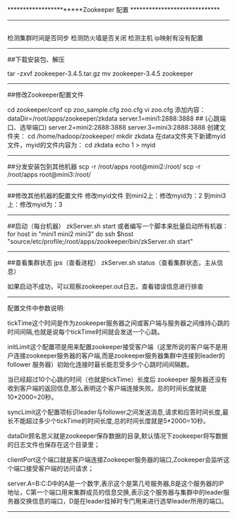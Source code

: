 ***********************Zookeeper 配置 *****************************

-------------------------------------------------------------------
##
检测集群时间是否同步
检测防火墙是否关闭
检测主机 ip映射有没有配置

-------------------------------------------------------------------

##下载安装包、解压

tar -zxvf zookeeper-3.4.5.tar.gz
mv zookeeper-3.4.5 zookeeper

-------------------------------------------------------------------

##修改Zookeeper配置文件

cd zookeeper/conf
cp zoo_sample.cfg zoo.cfg
vi zoo.cfg
添加内容：
dataDir=/root/apps/zookeeper/zkdata
server.1=mini1:2888:3888     ## (心跳端口、选举端口)
server.2=mini2:2888:3888
server.3=mini3:2888:3888
创建文件夹：
cd /home/hadoop/zookeeper/
mkdir zkdata
在data文件夹下新建myid文件，myid的文件内容为：
cd zkdata
echo 1 > myid

-------------------------------------------------------------------
##分发安装包到其他机器
scp -r /root/apps root@mini2:/root/
scp -r /root/apps root@mini3:/root/

-------------------------------------------------------------------

##修改其他机器的配置文件
修改myid文件
到mini2上：修改myid为：2
到mini3上：修改myid为：3

-------------------------------------------------------------------
##启动（每台机器）
zkServer.sh start
或者编写一个脚本来批量启动所有机器：
for host in "mini1 mini2 mini3"
do
ssh $host "source/etc/profile;/root/apps/zookeeper/bin/zkServer.sh start"

-------------------------------------------------------------------
##查看集群状态
jps（查看进程）
zkServer.sh status（查看集群状态，主从信息）

如果启动不成功，可以观察zookeeper.out日志，查看错误信息进行排查

-------------------------------------------------------------
配置文件中参数说明:

tickTime这个时间是作为zookeeper服务器之间或客户端与服务器之间维持心跳的时间间隔,也就是说每个tickTime时间就会发送一个心跳。

initLimit这个配置项是用来配置zookeeper接受客户端（这里所说的客户端不是用户连接zookeeper服务器的客户端,而是zookeeper服务器集群中连接到leader的follower 服务器）初始化连接时最长能忍受多少个心跳时间间隔数。

当已经超过10个心跳的时间（也就是tickTime）长度后 zookeeper 服务器还没有收到客户端的返回信息,那么表明这个客户端连接失败。总的时间长度就是 10*2000=20秒。

syncLimit这个配置项标识leader与follower之间发送消息,请求和应答时间长度,最长不能超过多少个tickTime的时间长度,总的时间长度就是5*2000=10秒。

dataDir顾名思义就是zookeeper保存数据的目录,默认情况下zookeeper将写数据的日志文件也保存在这个目录里；

clientPort这个端口就是客户端连接Zookeeper服务器的端口,Zookeeper会监听这个端口接受客户端的访问请求；

server.A=B:C:D中的A是一个数字,表示这个是第几号服务器,B是这个服务器的IP地址，C第一个端口用来集群成员的信息交换,表示这个服务器与集群中的leader服务器交换信息的端口，D是在leader挂掉时专门用来进行选举leader所用的端口。

----------------------------------------------------------------
